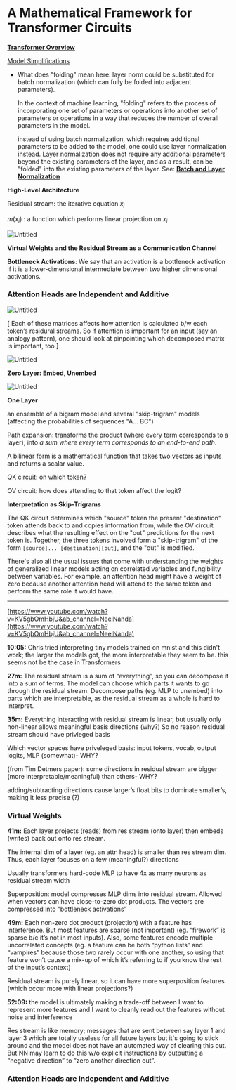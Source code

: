 # A Mathematical Framework for Transformer Circuits

**[Transformer Overview](https://transformer-circuits.pub/2021/framework/index.html#transformer-overview)**

[Model Simplifications](https://transformer-circuits.pub/2021/framework/index.html#model-simplifications)

- What does "folding" mean here:
layer norm could be substituted for batch normalization (which can fully be folded into adjacent parameters).
    
    In the context of machine learning, "folding" refers to the process of incorporating one set of parameters or operations into another set of parameters or operations in a way that reduces the number of overall parameters in the model.
    
    instead of using batch normalization, which requires additional parameters to be added to the model, one could use layer normalization instead. Layer normalization does not require any additional parameters beyond the existing parameters of the layer, and as a result, can be "folded" into the existing parameters of the layer. See: [****Batch and Layer Normalization****](../Neural%20Networks%20e6abb23474464e098117dced189fb7bb/Batch%20and%20Layer%20Normalization%20683d66e7db994beda71b25499d026b48.md) 
    

****High-Level Architecture****

Residual stream: the iterative equation ${x_i}$

${m(x_i)}$ : a function which performs linear projection on ${x_i}$

![Untitled](A%20Mathematical%20Framework%20for%20Transformer%20Circuits%20236be728258d45febca2b1bf2ab0aa4b/Untitled.png)

****Virtual Weights and the Residual Stream as a Communication Channel****

**Bottleneck Activations**: We say that an activation is a bottleneck activation if it is a lower-dimensional intermediate between two higher dimensional activations.

### ****Attention Heads are Independent and Additive****

![Untitled](A%20Mathematical%20Framework%20for%20Transformer%20Circuits%20236be728258d45febca2b1bf2ab0aa4b/Untitled%201.png)

[ Each of these matrices affects how attention is calculated b/w each token’s residural streams. So if attention is important for an input (say an analogy pattern), one should look at pinpointing which decomposed matrix is important, too ]

![Untitled](A%20Mathematical%20Framework%20for%20Transformer%20Circuits%20236be728258d45febca2b1bf2ab0aa4b/Untitled%202.png)

********************Zero Layer: Embed, Unembed********************

![Untitled](A%20Mathematical%20Framework%20for%20Transformer%20Circuits%20236be728258d45febca2b1bf2ab0aa4b/Untitled%203.png)

**One Layer**

an ensemble of a bigram model and several "skip-trigram" models (affecting the probabilities of sequences "A… BC")

Path expansion: transforms the product (where every term corresponds to a layer), into *a sum where every term corresponds to an end-to-end path*.

A bilinear form is a mathematical function that takes two vectors as inputs and returns a scalar value.

QK circuit: on which token?

OV circuit: how does attending to that token affect the logit?

****Interpretation as Skip-Trigrams****

The QK circuit determines which "source" token the present "destination" token attends back to and copies information from, while the OV circuit describes what the resulting effect on the "out" predictions for the next token is. Together, the three tokens involved form a "skip-trigram" of the form `[source]... [destination][out]`, and the "out" is modified.

There's also all the usual issues that come with understanding the weights of generalized linear models acting on correlated variables and fungibility between variables. For example, an attention head might have a weight of zero because another attention head will attend to the same token and perform the same role it would have.

---

[https://www.youtube.com/watch?v=KV5gbOmHbjU&ab_channel=NeelNanda](https://www.youtube.com/watch?v=KV5gbOmHbjU&ab_channel=NeelNanda)

**10:05:** Chris tried interpreting tiny models trained on mnist and this didn't work; the larger the models got, the more interpretable they seem to be. this seems not be the case in Transformers

**********27m:********** The residual stream is a sum of “everything”, so you can decompose it into a sum of terms. The model can choose which parts it wants to go through the residual stream. Decompose paths (eg. MLP to unembed) into parts which are interpretable, as the residual stream as a whole is hard to interpret.

**35m:** Everything interacting with residual stream is linear, but usually only non-linear allows meaningful basis directions (why?) So no reason residual stream should have privleged basis

Which vector spaces have priveleged basis: input tokens, vocab, output logits, MLP (somewhat)- WHY?

(from Tim Detmers paper): some directions in residual stream are bigger (more interpretable/meaningful) than others- WHY?

adding/subtracting directions cause larger’s float bits to dominate smaller’s, making it less precise (?)

### Virtual Weights

**41m:** Each layer projects (reads) from res stream (onto layer) then embeds (writes) back out onto res stream.

The internal dim of a layer (eg. an attn head) is smaller than res stream dim. Thus, each layer focuses on a few (meaningful?) directions

Usually transformers hard-code MLP to have 4x as many neurons as residual stream width

Superposition: model compresses MLP dims into residual stream. Allowed when vectors can have close-to-zero dot products. The vectors are compressed into “bottleneck activations”

**49m:** Each non-zero dot product (projection) with a feature has interference. But most features are sparse (not important) (eg. “firework” is sparse b/c it’s not in most inputs). Also, some features encode multiple uncorrelated concepts (eg. a feature can be both “python lists” and “vampires” because those two rarely occur with one another, so using that feature won’t cause a mix-up of which it’s referring to if you know the rest of the input’s context)

Residual stream is purely linear, so it can have more superposition features (which occur more with linear projections?)

**52:09:** the model is ultimately making a trade-off between I want to represent more features and I want to cleanly read out the features without noise and interference 

Res stream is like memory; messages that are sent between say layer 1 and layer 3 which are totally useless for all future layers but it's going to stick around and the model does not have an automated way of clearing this out. But NN may learn to do this w/o explicit instructions by outputting a “negative direction” to “zero another direction out”.

### ****Attention Heads are Independent and Additive****